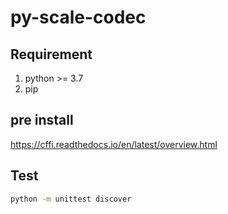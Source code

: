 # py-scale-codec

## Requirement

1. python >= 3.7
2. pip

## pre install 

https://cffi.readthedocs.io/en/latest/overview.html

## Test

```bash
python -m unittest discover
```